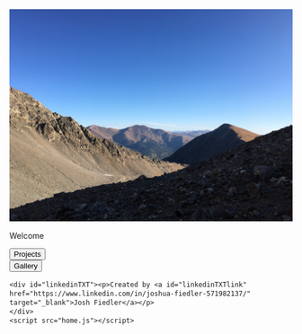 <!DOCTYPE html>
<html id="otherHTML">

<head>
	<meta charset="utf-8"/>
	<title>Yeshua's Site</title>
	<link rel="stylesheet" type="text/css" href= "website2_style.css" />
</head>
<body>
	<img id="mountain" src="assets/title.jpg">
	<div id="middlebox">
		<p>Welcome</p>
		<div class="menubar">
		<div class="inner"><button type="button" id="projectsButton">Projects</button></div>
		<div class="inner"><button type="button" id="galleryButton">Gallery</button></div>
	</div>
	</div>
	
	
	<div id="linkedinTXT"><p>Created by <a id="linkedinTXTlink" href="https://www.linkedin.com/in/joshua-fiedler-571982137/" target="_blank">Josh Fiedler</a></p>
	</div>
	<script src="home.js"></script>
</body>
</html>

